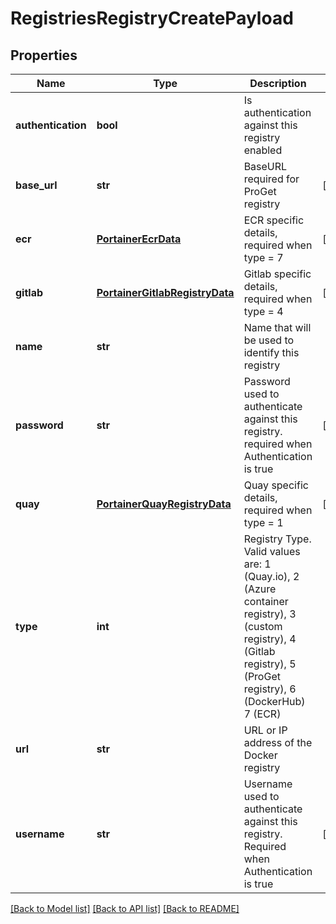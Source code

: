 # RegistriesRegistryCreatePayload

## Properties
Name | Type | Description | Notes
------------ | ------------- | ------------- | -------------
**authentication** | **bool** | Is authentication against this registry enabled | 
**base_url** | **str** | BaseURL required for ProGet registry | [optional] 
**ecr** | [**PortainerEcrData**](PortainerEcrData.md) | ECR specific details, required when type &#x3D; 7 | [optional] 
**gitlab** | [**PortainerGitlabRegistryData**](PortainerGitlabRegistryData.md) | Gitlab specific details, required when type &#x3D; 4 | [optional] 
**name** | **str** | Name that will be used to identify this registry | 
**password** | **str** | Password used to authenticate against this registry. required when Authentication is true | [optional] 
**quay** | [**PortainerQuayRegistryData**](PortainerQuayRegistryData.md) | Quay specific details, required when type &#x3D; 1 | [optional] 
**type** | **int** | Registry Type. Valid values are:  1 (Quay.io),  2 (Azure container registry),  3 (custom registry),  4 (Gitlab registry),  5 (ProGet registry),  6 (DockerHub)  7 (ECR) | 
**url** | **str** | URL or IP address of the Docker registry | 
**username** | **str** | Username used to authenticate against this registry. Required when Authentication is true | [optional] 

[[Back to Model list]](../README.md#documentation-for-models) [[Back to API list]](../README.md#documentation-for-api-endpoints) [[Back to README]](../README.md)


